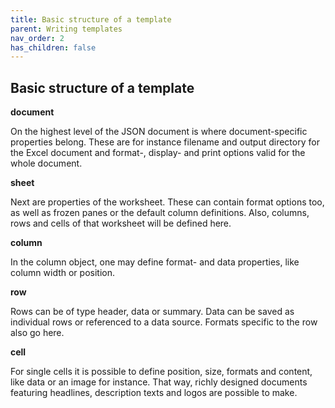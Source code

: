 ```yaml
---
title: Basic structure of a template
parent: Writing templates
nav_order: 2
has_children: false
---
```


## Basic structure of a template

**document**

On the highest level of the JSON document is where document-specific properties belong. These are for instance filename and output directory for the Excel document and format-, display- and print options valid for the whole document.

**sheet**

Next are properties of the worksheet. These can contain format options too, as well as frozen panes or the default column definitions. Also, columns, rows and cells of that worksheet will be defined here.

**column**

In the column object, one may define format- and data properties, like column width or position.

**row**

Rows can be of type header, data or summary. Data can be saved as individual rows or referenced to a data source. Formats specific to the row also go here.

**cell**

For single cells it is possible to define position, size, formats and content, like data or an image for instance. That way, richly designed documents featuring headlines, description texts and logos are possible to make.


